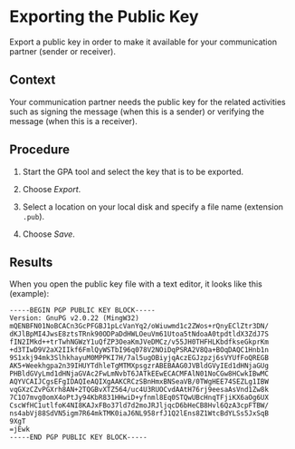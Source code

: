 <!-- loio2b39fe12279447c4b1263af61c2c1d5a -->

# Exporting the Public Key

Export a public key in order to make it available for your communication partner \(sender or receiver\).



## Context

Your communication partner needs the public key for the related activities such as signing the message \(when this is a sender\) or verifying the message \(when this is a receiver\).



## Procedure

1.  Start the GPA tool and select the key that is to be exported.

2.  Choose *Export*.

3.  Select a location on your local disk and specify a file name \(extension `.pub`\).

4.  Choose *Save*.




## Results

When you open the public key file with a text editor, it looks like this \(example\):

```
-----BEGIN PGP PUBLIC KEY BLOCK-----
Version: GnuPG v2.0.22 (MingW32)
mQENBFN01NoBCACn3GcPFGBJ1pLcVanYq2/oWiuwmd1c2ZWos+rQnyEClZtr3DN/
dKJlBpMI4JwsE8ztsTRnk90ODPaDdHWLOeuVm61Utoa5tNdoaA0tpdtldX3ZdJ7S
fIN2IMkd++trTwhNGWzY1uQfZP3OeaKmJVeDMCz/v55JH0THFHLKbdfkseGkprKm
+d3TIwD9V2aX2IIkf6FmlQyWSTbI96q078V2NOiDqPSRA2V8Qa+BOqDAQC1Hnb1n
9S1xkj94mk3SlhkhayuM0MPPKI7H/7al5ugOBiyjqAczEGJzpzj6sVYUfFoQREGB
AK5+Weekhgpa2n39IHUYTdhleTgMTMXpsgzrABEBAAG0JVBldGVyIEd1dHNjaGUg
PHBldGVyLmd1dHNjaGVAc2FwLmNvbT6JATkEEwECACMFAlN01NoCGw8HCwkIBwMC
AQYVCAIJCgsEFgIDAQIeAQIXgAAKCRCzSBnHmxBNSeaVB/0TWgHEE74SEZLg1IBW
vqGXzCZvPGXrh8AN+2TQGBvXTZ564/uc4U3RUOCvdAAtH76rj9eesaAsVnd1Zw8k
7C1O7mvg0omX4oPtJy94KbR831HHwiD+yfnml8Eq0STQwUBcHnqTFjiKX6aOg6UX
CscWfHC1utlfoK4NI8KAJxFBo37ld7d2moJRJljqcD6bHeCB8Hvl6QzA3cpFTBW/
ns4abVj88SdVN5igm7R64mkTMK0iaJ6NL958rfJ1Q2lEns8Z1WtcBdYLSs5JxSqB
9XgT
=jEwk
-----END PGP PUBLIC KEY BLOCK-----
```

